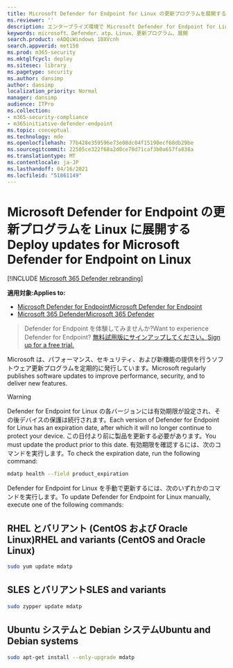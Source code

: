 ```yaml
---
title: Microsoft Defender for Endpoint for Linux の更新プログラムを展開する
ms.reviewer: ''
description: エンタープライズ環境で Microsoft Defender for Endpoint for Linux の更新プログラムを展開する方法について説明します。
keywords: microsoft、Defender、atp、Linux、更新プログラム、展開
search.product: eADQiWindows 10XVcnh
search.appverid: met150
ms.prod: m365-security
ms.mktglfcycl: deploy
ms.sitesec: library
ms.pagetype: security
ms.author: dansimp
author: dansimp
localization_priority: Normal
manager: dansimp
audience: ITPro
ms.collection:
- m365-security-compliance
- m365initiative-defender-endpoint
ms.topic: conceptual
ms.technology: mde
ms.openlocfilehash: 77b428e359596e73e08dc04f15190ecf68db29be
ms.sourcegitcommit: 22505ce322f68a2d0ce70d71caf3b0a657fa838a
ms.translationtype: MT
ms.contentlocale: ja-JP
ms.lasthandoff: 04/16/2021
ms.locfileid: "51861149"
---
```

# <a name="deploy-updates-for-microsoft-defender-for-endpoint-on-linux"></a><span data-ttu-id="7eea0-104">Microsoft Defender for Endpoint の更新プログラムを Linux に展開する</span><span class="sxs-lookup"><span data-stu-id="7eea0-104">Deploy updates for Microsoft Defender for Endpoint on Linux</span></span>

[!INCLUDE [Microsoft 365 Defender rebranding](../../includes/microsoft-defender.md)]


<span data-ttu-id="7eea0-105">**適用対象:**</span><span class="sxs-lookup"><span data-stu-id="7eea0-105">**Applies to:**</span></span>
- [<span data-ttu-id="7eea0-106">Microsoft Defender for Endpoint</span><span class="sxs-lookup"><span data-stu-id="7eea0-106">Microsoft Defender for Endpoint</span></span>](https://go.microsoft.com/fwlink/p/?linkid=2154037)
- [<span data-ttu-id="7eea0-107">Microsoft 365 Defender</span><span class="sxs-lookup"><span data-stu-id="7eea0-107">Microsoft 365 Defender</span></span>](https://go.microsoft.com/fwlink/?linkid=2118804)

> <span data-ttu-id="7eea0-108">Defender for Endpoint を体験してみませんか?</span><span class="sxs-lookup"><span data-stu-id="7eea0-108">Want to experience Defender for Endpoint?</span></span> [<span data-ttu-id="7eea0-109">無料試用版にサインアップしてください。</span><span class="sxs-lookup"><span data-stu-id="7eea0-109">Sign up for a free trial.</span></span>](https://www.microsoft.com/microsoft-365/windows/microsoft-defender-atp?ocid=docs-wdatp-investigateip-abovefoldlink)

<span data-ttu-id="7eea0-110">Microsoft は、パフォーマンス、セキュリティ、および新機能の提供を行うソフトウェア更新プログラムを定期的に発行しています。</span><span class="sxs-lookup"><span data-stu-id="7eea0-110">Microsoft regularly publishes software updates to improve performance, security, and to deliver new features.</span></span>

> [!WARNING]
> <span data-ttu-id="7eea0-111">Defender for Endpoint for Linux の各バージョンには有効期限が設定され、その後デバイスの保護は続行されます。</span><span class="sxs-lookup"><span data-stu-id="7eea0-111">Each version of Defender for Endpoint for Linux has an expiration date, after which it will no longer continue to protect your device.</span></span> <span data-ttu-id="7eea0-112">この日付より前に製品を更新する必要があります。</span><span class="sxs-lookup"><span data-stu-id="7eea0-112">You must update the product prior to this date.</span></span> <span data-ttu-id="7eea0-113">有効期限を確認するには、次のコマンドを実行します。</span><span class="sxs-lookup"><span data-stu-id="7eea0-113">To check the expiration date, run the following command:</span></span>
> ```bash
> mdatp health --field product_expiration
> ```

<span data-ttu-id="7eea0-114">Defender for Endpoint for Linux を手動で更新するには、次のいずれかのコマンドを実行します。</span><span class="sxs-lookup"><span data-stu-id="7eea0-114">To update Defender for Endpoint for Linux manually, execute one of the following commands:</span></span>

## <a name="rhel-and-variants-centos-and-oracle-linux"></a><span data-ttu-id="7eea0-115">RHEL とバリアント (CentOS および Oracle Linux)</span><span class="sxs-lookup"><span data-stu-id="7eea0-115">RHEL and variants (CentOS and Oracle Linux)</span></span>

```bash
sudo yum update mdatp
```

## <a name="sles-and-variants"></a><span data-ttu-id="7eea0-116">SLES とバリアント</span><span class="sxs-lookup"><span data-stu-id="7eea0-116">SLES and variants</span></span>

```bash
sudo zypper update mdatp
```

## <a name="ubuntu-and-debian-systems"></a><span data-ttu-id="7eea0-117">Ubuntu システムと Debian システム</span><span class="sxs-lookup"><span data-stu-id="7eea0-117">Ubuntu and Debian systems</span></span>

```bash
sudo apt-get install --only-upgrade mdatp
```
